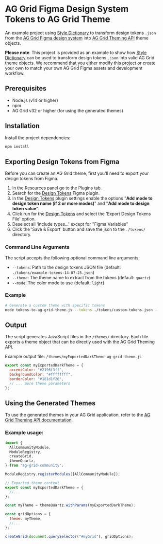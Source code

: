 # AG Grid Figma Design System Tokens to AG Grid Theme

An example project using [Style Dictionary](http://styledictionary.com/) to transform design tokens `.json` from the [AG Grid Figma design system](https://www.figma.com/community/file/1360600846643230092) into [AG Grid Theming API](https://www.ag-grid.com/javascript-data-grid/theming-api/) theme objects.

**Please note**: This project is provided as an example to show how [Style Dictionary](http://styledictionary.com/) can be used to transform design tokens `.json` into valid AG Grid theme objects. We recommend that you either modify this project or create your own to match your own AG Grid Figma assets and development workflow.

## Prerequisites

- Node.js (v14 or higher)
- npm
- AG Grid v32 or higher (for using the generated themes)

## Installation

Install the project dependencies:

```sh
npm install
```

## Exporting Design Tokens from Figma

Before you can create an AG Grid theme, first you'll need to export your design tokens from Figma.

1. In the Resources panel go to the Plugins tab.
2. Search for the [Design Tokens](https://www.figma.com/community/plugin/888356646278934516/design-tokens) Figma plugin.
3. In the [Design Tokens](https://www.figma.com/community/plugin/888356646278934516/design-tokens) plugin settings enable the options "**Add mode to design token name (if 2 or more modes)**" and "**Add mode to design token value**".
4. Click run for the [Design Tokens](https://www.figma.com/community/plugin/888356646278934516/design-tokens) and select the 'Export Design Tokens File' option.
5. Deselect all 'include types...' except for "Figma Variables"
6. Click the 'Save & Export' button and save the json to the `./tokens/` directory.

### Command Line Arguments

The script accepts the following optional command line arguments:

- `--tokens`: Path to the design tokens JSON file (default: `./tokens/example-tokens-14-07-25.json`)
- `--theme`: The theme name to extract from the tokens (default: `quartz`)
- `--mode`: The color mode to use (default: `light`)

### Example

```sh
# Generate a custom theme with specific tokens
node tokens-to-ag-grid-theme.js --tokens ./tokens/custom-tokens.json --theme material --mode light
```

## Output

The script generates JavaScript files in the `/themes/` directory. Each file exports a theme object that can be directly used with the AG Grid Theming API.

Example output file: `/themes/myExportedDarkTheme-ag-grid-theme.js`

```javascript
export const myExportedDarkTheme = {
  accentColor: "#2196f3ff",
  backgroundColor: "#ffffffff",
  borderColor: "#181d1f26",
  // ... more theme parameters
};
```

## Using the Generated Themes

To use the generated themes in your AG Grid application, refer to the [AG Grid Theming API documentation](https://www.ag-grid.com/javascript-data-grid/theming-api/).

### Example usage:

```javascript
import {
  AllCommunityModule,
  ModuleRegistry,
  createGrid,
  themeQuartz,
} from "ag-grid-community";

ModuleRegistry.registerModules([AllCommunityModule]);

// Exported theme content
export const myExportedDarkTheme = {
  //...
};

const myTheme = themeQuartz.withParams(myExportedDarkTheme);

const gridOptions = {
  theme: myTheme,
  //...
};

createGrid(document.querySelector("#myGrid"), gridOptions);
```
